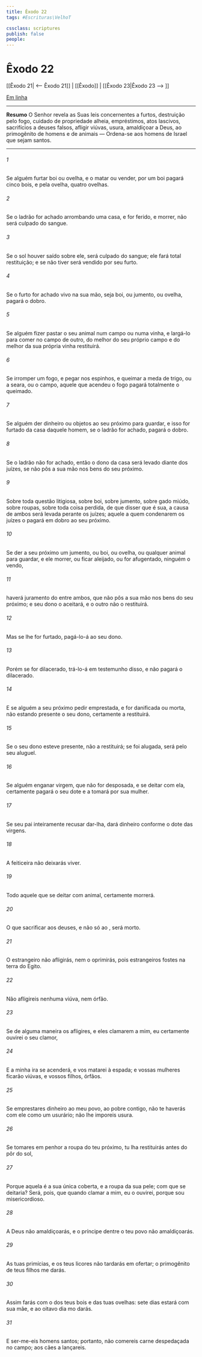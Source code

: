 ```yaml
---
title: Êxodo 22
tags: #Escrituras\VelhoT

cssclass: scriptures
publish: false
people:
---
```


# Êxodo 22
[[Êxodo 21| <-- Êxodo 21]] | [[Êxodo]] | [[Êxodo 23|Êxodo 23 --> ]]

[Em linha](https://churchofjesuschrist.org/study/scriptures/ot/ex/22?lang=por)

---
__Resumo__
O Senhor revela as Suas leis concernentes a furtos, destruição pelo fogo, cuidado de propriedade alheia, empréstimos, atos lascivos, sacrifícios a deuses falsos, afligir viúvas, usura, amaldiçoar a Deus, ao primogênito de homens e de animais — Ordena-se aos homens de Israel que sejam santos.

---
###### 1 
Se alguém furtar boi ou ovelha, e o matar ou vender, por um boi pagará cinco bois, e pela ovelha, quatro ovelhas.

###### 2 
Se o ladrão for achado arrombando uma casa, e for ferido, e morrer,  não será culpado do sangue.

###### 3 
Se o sol houver saído sobre ele, será culpado do sangue; ele fará total restituição; e se não tiver  será vendido por seu furto.

###### 4 
Se o furto for achado vivo na sua mão, seja boi, ou jumento, ou ovelha, pagará o dobro.

###### 5 
Se alguém fizer pastar o seu animal num campo ou numa vinha, e largá-lo para comer no campo de outro, do melhor do seu próprio campo e do melhor da sua própria vinha restituirá.

###### 6 
Se irromper um fogo, e pegar nos espinhos, e queimar a meda de trigo, ou a seara, ou o campo, aquele que acendeu o fogo pagará totalmente o queimado.

###### 7 
Se alguém der dinheiro ou objetos ao seu próximo para guardar, e isso for furtado da casa daquele homem, se o ladrão for achado, pagará o dobro.

###### 8 
Se o ladrão não for achado, então o dono da casa será levado diante dos juízes,  se não pôs a sua mão nos bens do seu próximo.

###### 9 
Sobre toda questão litigiosa, sobre boi, sobre jumento, sobre gado miúdo, sobre roupas, sobre toda coisa perdida, de que  disser que é sua, a causa de ambos será levada perante os juízes; aquele a quem condenarem os juízes o pagará em dobro ao seu próximo.

###### 10 
Se  der a seu próximo um jumento, ou boi, ou ovelha, ou qualquer animal para guardar, e ele morrer, ou ficar aleijado, ou for afugentado, ninguém o vendo,

###### 11 
 haverá juramento do  entre ambos, que não pôs a sua mão nos bens do seu próximo; e seu dono o aceitará, e o outro não o restituirá.

###### 12 
Mas se lhe for furtado, pagá-lo-á ao seu dono.

###### 13 
Porém se  for dilacerado, trá-lo-á em testemunho disso, e não pagará o dilacerado.

###### 14 
E se alguém a seu próximo pedir  emprestada, e for danificada ou morta, não estando presente o seu dono, certamente a restituirá.

###### 15 
Se o seu dono esteve presente, não a restituirá; se foi alugada, será pelo seu aluguel.

###### 16 
Se alguém enganar  virgem, que não for desposada, e se deitar com ela, certamente pagará o seu dote e a tomará por sua mulher.

###### 17 
Se seu pai inteiramente recusar dar-lha, dará dinheiro conforme o dote das virgens.

###### 18 
A feiticeira não deixarás viver.

###### 19 
Todo aquele que se deitar com animal, certamente morrerá.

###### 20 
O que sacrificar aos deuses, e não só ao , será morto.

###### 21 
O estrangeiro não afligirás, nem o oprimirás, pois estrangeiros fostes na terra do Egito.

###### 22 
Não afligireis nenhuma viúva, nem órfão.

###### 23 
Se de alguma maneira os afligires, e eles clamarem a mim, eu certamente ouvirei o seu clamor,

###### 24 
E a minha ira se acenderá, e vos matarei à espada; e vossas mulheres ficarão viúvas, e vossos filhos, órfãos.

###### 25 
Se emprestares dinheiro ao meu povo, ao pobre  contigo, não te haverás com ele como um usurário; não lhe imporeis usura.

###### 26 
Se tomares em penhor a roupa do teu próximo, tu lha restituirás antes do pôr do sol,

###### 27 
Porque aquela é a sua única coberta, e a roupa da sua pele; com que se deitaria? Será, pois, que quando clamar a mim, eu o ouvirei, porque sou misericordioso.

###### 28 
A Deus não amaldiçoarás, e o príncipe dentre o teu povo não amaldiçoarás.

###### 29 
As tuas primícias, e os teus licores não tardarás em ofertar; o primogênito de teus filhos me darás.

###### 30 
Assim farás com o dos teus bois e das tuas ovelhas: sete dias estará com sua mãe, e ao oitavo dia mo darás.

###### 31 
E ser-me-eis homens santos; portanto, não comereis carne despedaçada no campo; aos cães a lançareis.

